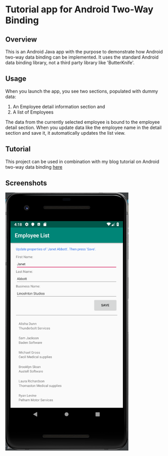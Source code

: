# Tutorial app for Android Two-Way Binding
## Overview
This is an Android Java app with the purpose to demonstrate how Android two-way data binding can be implemented.
It uses the standard Android data binding library, not a third party library like 'ButterKnife'.

##

## Usage
When you launch the app, you see two sections, populated with dummy data:
1. An Employee detail information section and
2. A list of Employees

The data from the currently selected employee is bound to the employee detail section.
When you update data like the employee name in the detail section and save it, it automatically updates the list view.

## Tutorial
This project can be used in combination with my blog tutorial on Android two-way data binding
[here](http://justmobiledev.com/android-two-way-binding-with-viewmodels/)

## Screenshots
![Phone Main Menu](screenshots/data_binding_ss_1.png?raw=true "Data Binding Screenshot")
